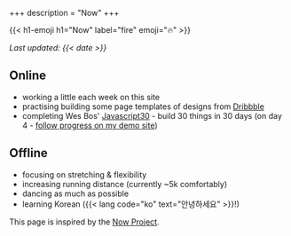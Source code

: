+++
description = "Now"
+++

{{< h1-emoji h1="Now" label="fire" emoji="🔥" >}}

*Last updated: {{< date >}}*

## Online
* working a little each week on this site
* practising building some page templates of designs from [Dribbble](https://dribbble.com/)
* completing Wes Bos' [Javascript30](https://javascript30.com/) - build 30 things in 30 days (on day 4 - [follow progress on my demo site](https://alicegherbison.github.io/javascript30))

## Offline

* focusing on stretching & flexibility
* increasing running distance (currently ~5k comfortably)
* dancing as much as possible
* learning Korean ({{< lang code="ko" text="안녕하세요" >}}!)

This page is inspired by the [Now Project](https://nownownow.com/about).